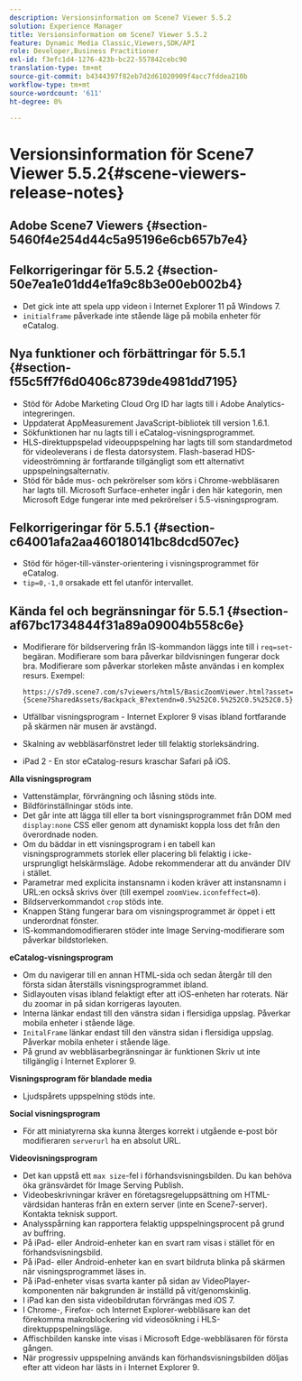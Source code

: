 ```yaml
---
description: Versionsinformation om Scene7 Viewer 5.5.2
solution: Experience Manager
title: Versionsinformation om Scene7 Viewer 5.5.2
feature: Dynamic Media Classic,Viewers,SDK/API
role: Developer,Business Practitioner
exl-id: f3efc1d4-1276-423b-bc22-557842cebc90
translation-type: tm+mt
source-git-commit: b4344397f82eb7d2d61020909f4acc7fddea210b
workflow-type: tm+mt
source-wordcount: '611'
ht-degree: 0%

---
```


# Versionsinformation för Scene7 Viewer 5.5.2{#scene-viewers-release-notes}

## Adobe Scene7 Viewers {#section-5460f4e254d44c5a95196e6cb657b7e4}

## Felkorrigeringar för 5.5.2 {#section-50e7ea1e01dd4e1fa9c8b3e00eb002b4}

* Det gick inte att spela upp videon i Internet Explorer 11 på Windows 7.
* `initialframe` påverkade inte stående läge på mobila enheter för eCatalog.

## Nya funktioner och förbättringar för 5.5.1 {#section-f55c5ff7f6d0406c8739de4981dd7195}

* Stöd för Adobe Marketing Cloud Org ID har lagts till i Adobe Analytics-integreringen.
* Uppdaterat AppMeasurement JavaScript-bibliotek till version 1.6.1.
* Sökfunktionen har nu lagts till i eCatalog-visningsprogrammet.
* HLS-direktuppspelad videouppspelning har lagts till som standardmetod för videoleverans i de flesta datorsystem. Flash-baserad HDS-videoströmning är fortfarande tillgängligt som ett alternativt uppspelningsalternativ.
* Stöd för både mus- och pekrörelser som körs i Chrome-webbläsaren har lagts till. Microsoft Surface-enheter ingår i den här kategorin, men Microsoft Edge fungerar inte med pekrörelser i 5.5-visningsprogram.

## Felkorrigeringar för 5.5.1 {#section-c64001afa2aa460180141bc8dcd507ec}

* Stöd för höger-till-vänster-orientering i visningsprogrammet för eCatalog.
* `tip=0,-1,0` orsakade ett fel utanför intervallet.

## Kända fel och begränsningar för 5.5.1 {#section-af67bc1734844f31a89a09004b558c6e}

* Modifierare för bildservering från IS-kommandon läggs inte till i `req=set`-begäran. Modifierare som bara påverkar bildvisningen fungerar dock bra. Modifierare som påverkar storleken måste användas i en komplex resurs. Exempel:

   `https://s7d9.scene7.com/s7viewers/html5/BasicZoomViewer.html?asset= {Scene7SharedAssets/Backpack_B?extendn=0.5%252C0.5%252C0.5%252C0.5}`

* Utfällbar visningsprogram - Internet Explorer 9 visas ibland fortfarande på skärmen när musen är avstängd.
* Skalning av webbläsarfönstret leder till felaktig storleksändring.
* iPad 2 - En stor eCatalog-resurs kraschar Safari på iOS.

**Alla visningsprogram**

* Vattenstämplar, förvrängning och låsning stöds inte.
* Bildförinställningar stöds inte.
* Det går inte att lägga till eller ta bort visningsprogrammet från DOM med `display:none` CSS eller genom att dynamiskt koppla loss det från den överordnade noden.
* Om du bäddar in ett visningsprogram i en tabell kan visningsprogrammets storlek eller placering bli felaktig i icke-ursprungligt helskärmsläge. Adobe rekommenderar att du använder DIV i stället.
* Parametrar med explicita instansnamn i koden kräver att instansnamn i URL:en också skrivs över (till exempel `zoomView.iconfeffect=0`).
* Bildserverkommandot `crop` stöds inte.
* Knappen Stäng fungerar bara om visningsprogrammet är öppet i ett underordnat fönster.
* IS-kommandomodifieraren stöder inte Image Serving-modifierare som påverkar bildstorleken.

**eCatalog-visningsprogram**

* Om du navigerar till en annan HTML-sida och sedan återgår till den första sidan återställs visningsprogrammet ibland.
* Sidlayouten visas ibland felaktigt efter att iOS-enheten har roterats. När du zoomar in på sidan korrigeras layouten.
* Interna länkar endast till den vänstra sidan i flersidiga uppslag. Påverkar mobila enheter i stående läge.
* `InitalFrame` länkar endast till den vänstra sidan i flersidiga uppslag. Påverkar mobila enheter i stående läge.
* På grund av webbläsarbegränsningar är funktionen Skriv ut inte tillgänglig i Internet Explorer 9.

**Visningsprogram för blandade media**

* Ljudspårets uppspelning stöds inte.

**Social visningsprogram**

* För att miniatyrerna ska kunna återges korrekt i utgående e-post bör modifieraren `serverurl` ha en absolut URL.

**Videovisningsprogram**

* Det kan uppstå ett `max size`-fel i förhandsvisningsbilden. Du kan behöva öka gränsvärdet för Image Serving Publish.
* Videobeskrivningar kräver en företagsregeluppsättning om HTML-värdsidan hanteras från en extern server (inte en Scene7-server). Kontakta teknisk support.
* Analysspårning kan rapportera felaktig uppspelningsprocent på grund av buffring.
* På iPad- eller Android-enheter kan en svart ram visas i stället för en förhandsvisningsbild.
* På iPad- eller Android-enheter kan en svart bildruta blinka på skärmen när visningsprogrammet läses in.
* På iPad-enheter visas svarta kanter på sidan av VideoPlayer-komponenten när bakgrunden är inställd på vit/genomskinlig.
* I iPad kan den sista videobildrutan förvrängas med iOS 7.
* I Chrome-, Firefox- och Internet Explorer-webbläsare kan det förekomma makroblockering vid videosökning i HLS-direktuppspelningsläge.
* Affischbilden kanske inte visas i Microsoft Edge-webbläsaren för första gången.
* När progressiv uppspelning används kan förhandsvisningsbilden döljas efter att videon har lästs in i Internet Explorer 9.
